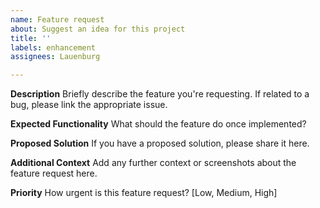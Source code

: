 ```yaml
---
name: Feature request
about: Suggest an idea for this project
title: ''
labels: enhancement
assignees: Lauenburg

---
```


**Description**
Briefly describe the feature you're requesting. If related to a bug, please link the appropriate issue.

**Expected Functionality**
What should the feature do once implemented?

**Proposed Solution**
If you have a proposed solution, please share it here.

**Additional Context**
Add any further context or screenshots about the feature request here.

**Priority**
How urgent is this feature request? [Low, Medium, High]
